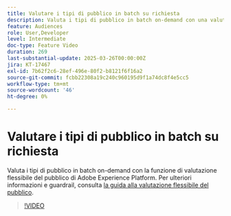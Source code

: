 ```yaml
---
title: Valutare i tipi di pubblico in batch su richiesta
description: Valuta i tipi di pubblico in batch on-demand con una valutazione flessibile del pubblico.
feature: Audiences
role: User,Developer
level: Intermediate
doc-type: Feature Video
duration: 269
last-substantial-update: 2025-03-26T00:00:00Z
jira: KT-17467
exl-id: 7b62f2c6-28ef-496e-80f2-b8121f6f16a2
source-git-commit: fcbb22308a19c240c960195d9f1a74dc8f4e5cc5
workflow-type: tm+mt
source-wordcount: '46'
ht-degree: 0%

---
```


# Valutare i tipi di pubblico in batch su richiesta

Valuta i tipi di pubblico in batch on-demand con la funzione di valutazione flessibile del pubblico di Adobe Experience Platform. Per ulteriori informazioni e guardrail, consulta [la guida alla valutazione flessibile del pubblico](https://experienceleague.adobe.com/it/docs/experience-platform/segmentation/methods/flexible-audience-evaluation).

>[!VIDEO](https://video.tv.adobe.com/v/3453640/?learn=on&enablevpops)

